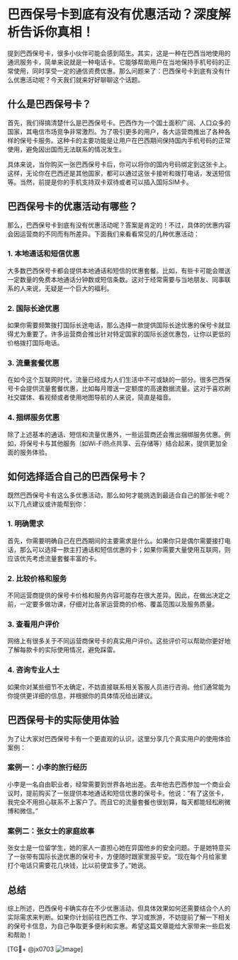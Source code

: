 # 巴西保号卡到底有没有优惠活动？深度解析告诉你真相！

提到巴西保号卡，很多小伙伴可能会感到陌生。其实，这是一种在巴西当地使用的通讯服务卡，简单来说就是一种电话卡。它能够帮助用户在当地保持手机号码的正常使用，同时享受一定的通信资费优惠。那么问题来了：巴西保号卡到底有没有什么优惠活动呢？今天我们就来好好聊聊这个话题。

## 什么是巴西保号卡？

首先，我们得搞清楚什么是巴西保号卡。巴西作为一个国土面积广阔、人口众多的国家，其电信市场竞争非常激烈。为了吸引更多的用户，各大运营商推出了各种各样的保号卡服务。这种卡的主要功能是让用户在巴西期间保持国内手机号码的正常使用，避免因出国而无法联系的情况发生。

具体来说，当你购买一张巴西保号卡后，你可以将你的国内号码绑定到这张卡上。这样，无论你在巴西还是其他国家，都可以通过这张卡接听和拨打电话，发送短信等。当然，前提是你的手机支持双卡双待或者可以插入国际SIM卡。

## 巴西保号卡的优惠活动有哪些？

那么，巴西保号卡到底有没有优惠活动呢？答案是肯定的！不过，具体的优惠内容会因运营商的不同而有所差异。下面我们来看看常见的几种优惠活动：

### 1. **本地通话和短信优惠**
   大多数巴西保号卡都会提供本地通话和短信的优惠套餐。比如，有些卡可能会赠送一定数量的免费本地通话分钟数或短信条数。这对于经常需要与当地朋友、同事联系的人来说，无疑是一个巨大的福利。

### 2. **国际长途优惠**
   如果你需要频繁拨打国际长途电话，那么选择一款提供国际长途优惠的保号卡就显得尤为重要了。许多运营商会推出针对特定国家的国际长途优惠包，让你以更低的价格拨打国际电话。

### 3. **流量套餐优惠**
   在如今这个互联网时代，流量已经成为人们生活中不可或缺的一部分。很多巴西保号卡会提供流量套餐优惠，比如每月赠送一定额度的高速数据流量。这对于喜欢刷社交媒体、看视频或者使用地图导航的人来说，简直是福音。

### 4. **捆绑服务优惠**
   除了上述基本的通话、短信和流量优惠外，一些运营商还会推出捆绑服务优惠。例如，将保号卡与其他服务（如Wi-Fi热点共享、云存储等）结合起来，提供更加全面的服务体验。

## 如何选择适合自己的巴西保号卡？

既然巴西保号卡有这么多优惠活动，那么如何才能挑选到最适合自己的那张卡呢？以下几点建议或许能帮到你：

### 1. **明确需求**
   首先，你需要明确自己在巴西期间的主要需求是什么。如果你只是偶尔需要接打电话，那么可以选择一款主打通话和短信优惠的卡；如果你需要大量使用互联网，则应该优先考虑流量套餐丰富的卡。

### 2. **比较价格和服务**
   不同运营商提供的保号卡价格和服务内容可能存在很大差异。因此，在做出决定之前，一定要多做功课，仔细对比各家运营商的价格、覆盖范围以及服务质量。

### 3. **查看用户评价**
   网络上有很多关于不同运营商保号卡的真实用户评价。这些评价可以帮助你更好地了解每款卡的实际使用情况，避免踩雷。

### 4. **咨询专业人士**
   如果你对某些细节不太确定，不妨直接联系相关客服人员进行咨询。他们通常能为你提供更详细的信息，并根据你的具体情况给出建议。

## 巴西保号卡的实际使用体验

为了让大家对巴西保号卡有一个更直观的认识，这里分享几个真实用户的使用体验案例：

### 案例一：小李的旅行经历
小李是一名自由职业者，经常需要到世界各地出差。去年他去巴西参加一个商业会议时，提前购买了一张提供本地通话和短信优惠的保号卡。他说：“有了这张卡，我完全不用担心联系不上客户了。而且它的流量套餐也很划算，每天都能轻松刷微博和微信。”

### 案例二：张女士的家庭故事
张女士是一位留学生，她的家人一直担心她在异国他乡的安全问题。于是她特意买了一张带有国际长途优惠的保号卡，方便随时跟家里报平安。“现在每个月给家里打个电话只需要花几块钱，比以前便宜多了。”她说。

## 总结

综上所述，巴西保号卡确实存在不少优惠活动，但具体效果如何还需要结合个人的实际需求来判断。如果你计划前往巴西工作、学习或旅游，不妨提前了解一下相关的保号卡信息，为自己争取更多便利和实惠。希望这篇文章能给大家带来一些启发和帮助！

[TG💪+ @jx0703 ![Image](https://github.com/user-attachments/assets/dbca1d08-cadb-493c-b0ec-ad6f7a83f270)]
